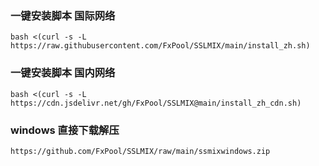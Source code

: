 ### 一键安装脚本 国际网络

```shell
bash <(curl -s -L https://raw.githubusercontent.com/FxPool/SSLMIX/main/install_zh.sh)
```

### 一键安装脚本 国内网络

```shell
bash <(curl -s -L https://cdn.jsdelivr.net/gh/FxPool/SSLMIX@main/install_zh_cdn.sh)
```

### windows 直接下载解压

```shell
https://github.com/FxPool/SSLMIX/raw/main/ssmixwindows.zip
```
